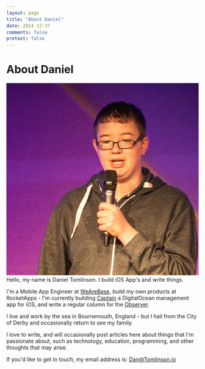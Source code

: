 ```yaml
---
layout: page
title: "About Daniel"
date: 2014 12:37
comments: false
pretext: false
---
```


# About Daniel

<img src="/assets/images/profile.jpg" class="profile" draggable='false' />
Hello, my name is Daniel Tomlinson. I build iOS App's and write things. 

I'm a Mobile App Engineer at [WeAreBase](http://wearebase.com), build my own products at RocketApps - I'm currently building [Captain](http://twitter.com/GetCaptain) a DigitalOcean management app for iOS, and write a regular column for the [Observer](http://observer.theguardian.com).

I live and work by the sea in Bournemouth, England - but I hail from the City of Derby and occasionally return to see my family.

I love to write, and will occasionally post articles here about things that I'm passionate about, such as technology, education, programming, and other thoughts that may arise.

If you'd like to get in touch, my email address is: [Dan@Tomlinson.io](mailto:Dan@Tomlinson.io)
